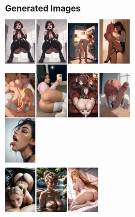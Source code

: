# Generated Images



<img src="2025_10_26_01_thumb.webp" width="100"/> <img src="2025_10_26_02_thumb.webp" width="100"/> <img src="2025_10_26_03_thumb.webp" width="100"/> <img src="2025_10_26_04_thumb.webp" width="100"/> <img src="2025_10_26_05_thumb.webp" width="100"/> <img src="2025_10_26_06_thumb.webp" width="100"/> <img src="2025_10_26_07_thumb.webp" width="100"/> <img src="2025_10_26_08_thumb.webp" width="100"/> <img src="2025_10_26_09_thumb.webp" width="100"/>

<img src="2025_10_26_10_thumb.webp" width="100"/> <img src="2025_10_26_11_thumb.webp" width="100"/> <img src="2025_10_26_12_thumb.webp" width="100"/>
